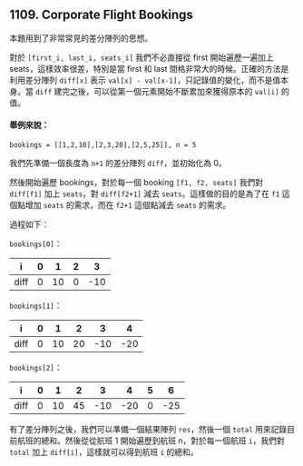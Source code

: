 ## 1109. Corporate Flight Bookings

本題用到了非常常見的差分陣列的思想。

對於 `[first_i, last_i, seats_i]` 我們不必直接從 first 開始遍歷一遍加上 seats，這樣效率很差，特別是當 first 和 last 間格非常大的時候。正確的方法是利用差分陣列 `diff[x]` 表示 `val[x] - val[x-1]`，只記錄值的變化，而不是值本身。當 `diff` 建完之後，可以從第一個元素開始不斷累加來獲得原本的 `val[i]` 的值。

#### 舉例來說：

`bookings = [[1,2,10],[2,3,20],[2,5,25]], n = 5`

我們先準備一個長度為 `n+1` 的差分陣列 `diff`，並初始化為 0。

然後開始遍歷 bookings，對於每一個 booking `[f1, f2, seats]` 我們對 `diff[f1]` 加上 `seats`，對 `diff[f2+1]` 減去 `seats`。這樣做的目的是為了在 `f1` 這個點增加 `seats` 的需求，而在 `f2+1` 這個點減去 `seats` 的需求。

過程如下：

`bookings[0]`：

| i    | 0   | 1   | 2   | 3   |
| ---- | --- | --- | --- | --- |
| diff | 0   | 10  | 0   | -10 |


`bookings[1]`：

| i    | 0   | 1   | 2   | 3   | 4   |
| ---- | --- | --- | --- | --- | --- |
| diff | 0   | 10  | 20  | -10 | -20 |


`bookings[2]`：

| i    | 0   | 1   | 2   | 3   | 4   | 5   | 6   |
| ---- | --- | --- | --- | --- | --- | --- | --- |
| diff | 0   | 10  | 45  | -10 | -20 | 0   | -25 |

有了差分陣列之後，我們可以準備一個結果陣列 `res`，然後一個 `total` 用來記錄目前航班的總和。然後從從航班 1 開始遍歷到航班 n，對於每一個航班 `i`，我們對 `total` 加上 `diff[i]`，這樣就可以得到航班 `i` 的總和。
